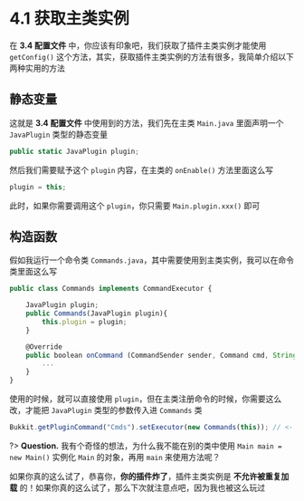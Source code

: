 # 4.1 获取主类实例

在 **3.4 配置文件** 中，你应该有印象吧，我们获取了插件主类实例才能使用 `getConfig()` 这个方法，其实，获取插件主类实例的方法有很多，我简单介绍以下两种实用的方法

## 静态变量

这就是 **3.4 配置文件** 中使用到的方法，我们先在主类 `Main.java` 里面声明一个 `JavaPlugin` 类型的静态变量

```javascript
public static JavaPlugin plugin;
```

然后我们需要赋予这个 `plugin` 内容，在主类的 `onEnable()` 方法里面这么写

```javascript
plugin = this;
```

此时，如果你需要调用这个 `plugin`，你只需要 `Main.plugin.xxx()` 即可

## 构造函数

假如我运行一个命令类 `Commands.java`，其中需要使用到主类实例，我可以在命令类里面这么写

```javascript
public class Commands implements CommandExecutor {

    JavaPlugin plugin;
    public Commands(JavaPlugin plugin){
        this.plugin = plugin;
    }

    @Override
    public boolean onCommand (CommandSender sender, Command cmd, String lable, String[] args) {
        ...
    }
}
```

使用的时候，就可以直接使用 `plugin`，但在主类注册命令的时候，你需要这么改，才能把 `JavaPlugin` 类型的参数传入进 `Commands` 类

```javascript
Bukkit.getPluginCommand("Cmds").setExecutor(new Commands(this)); // <- 本来 new Commands() 内是空的
```

?> **Question.** 我有个奇怪的想法，为什么我不能在别的类中使用 `Main main = new Main()` 实例化 `Main` 的对象，再用 `main` 来使用方法呢？

如果你真的这么试了，恭喜你，**你的插件炸了**，插件主类实例是 **不允许被重复加载** 的！如果你真的这么试了，那么下次就注意点吧，因为我也被这么玩过